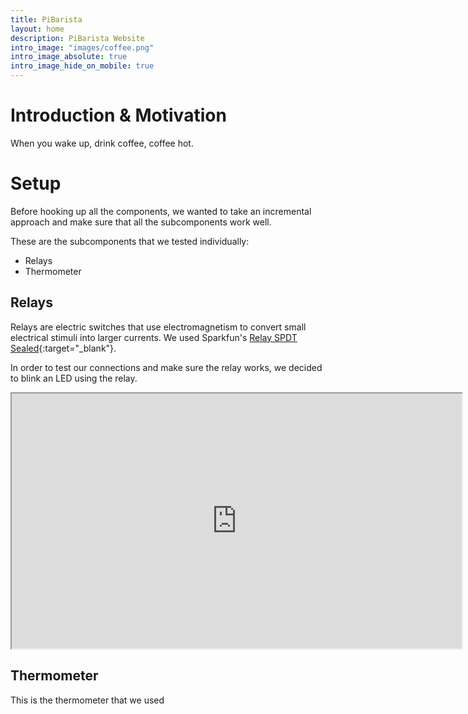 ```yaml
---
title: PiBarista
layout: home
description: PiBarista Website
intro_image: "images/coffee.png"
intro_image_absolute: true
intro_image_hide_on_mobile: true
---
```


# Introduction & Motivation

When you wake up, drink coffee, coffee hot.

# Setup

Before hooking up all the components, we wanted to take an incremental approach and make sure that all the subcomponents work well.

These are the subcomponents that we tested individually:
* Relays
* Thermometer

## Relays

Relays are electric switches that use electromagnetism to convert small electrical stimuli into larger currents. 
We used Sparkfun's [Relay SPDT Sealed](https://www.sparkfun.com/products/16888){:target="_blank"}. 

In order to test our connections and make sure the relay works, we decided to blink an LED using the relay.

<p align="left"><iframe width="720" height="408" src="https://youtube.com/embed/fjFVEP5lZts"></iframe></p>
<p></p>

## Thermometer

This is the thermometer that we used